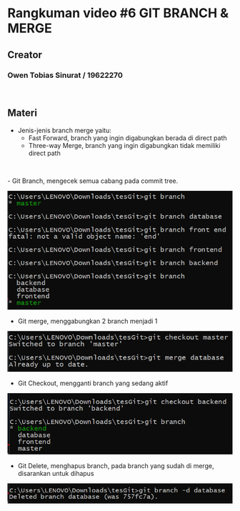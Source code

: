 # Rangkuman video #6 GIT BRANCH & MERGE

## Creator

### Owen Tobias Sinurat / 19622270

<p>&nbsp;</p>

## Materi

- Jenis-jenis branch merge yaitu:
    - Fast Forward, branch yang ingin digabungkan berada di direct path 
    - Three-way Merge, branch yang ingin digabungkan tidak memiliki direct path
<p>&nbsp;</p>
- Git Branch, mengecek semua cabang pada commit tree.

![img](imgBranch.png)

- Git merge, menggabungkan 2 branch menjadi 1

![img](imgMerge.png)

- Git Checkout, mengganti branch yang sedang aktif

![img](imgCheckout.png)

- Git Delete, menghapus branch, pada branch yang sudah di merge, disarankan untuk dihapus

![img](imgDelete.png)
